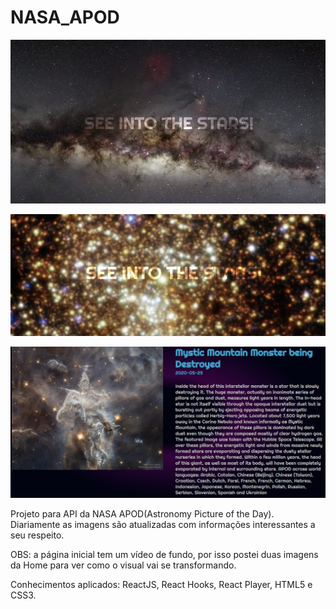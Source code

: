 # NASA_APOD

![Image1](images/appImage1.PNG)

![Image2](images/appImage2.PNG)

![Image3](images/appImage3.PNG)


Projeto para API da NASA APOD(Astronomy Picture of the Day). 
Diariamente as imagens são atualizadas com informações interessantes a seu respeito. 

OBS: a página inicial tem um vídeo de fundo, por isso postei duas imagens da Home para ver como o visual vai se transformando.

Conhecimentos aplicados: ReactJS, React Hooks, React Player, HTML5 e CSS3.
